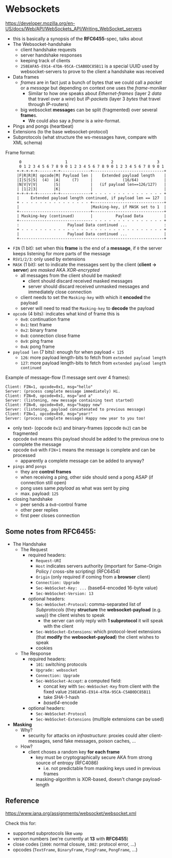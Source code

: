 # Websockets

https://developer.mozilla.org/en-US/docs/Web/API/WebSockets_API/Writing_WebSocket_servers

  - this is basically a synopsis of the **RFC6455**-spec, talks about
  - The Websocket-handshake
    - client handshake requests
    - server handshake responses
    - keeping track of clients
    - `258EAFA5-E914-47DA-95CA-C5AB0DC85B11` is a special UUID used by websocket-servers to prove to the client a handshake was received
  - Data frames
    - *frames* are in fact just a bunch of bytes that we could call a *packet* or a *message* but depending on context one uses the *frame*-moniker
      - Similar to how one speaks about *Ethernet-frames* (layer 2 *data* that travel over a *wire*) but *IP-packets* (layer 3 *bytes* that travel through IP-routers)
    - big websocket **message**s can be split (fragmented) over several **frame**s.
      - We could also say a *frame* is a *wire*-format.
  - Pings and pongs (heartbeat)
  - Extensions (to the base websocket-protocol)
  - Subprotocols (what structure the ws-messages have, compare with XML schema)


Frame format:

```
      0                   1                   2                   3
      0 1 2 3 4 5 6 7 8 9 0 1 2 3 4 5 6 7 8 9 0 1 2 3 4 5 6 7 8 9 0 1
     +-+-+-+-+-------+-+-------------+-------------------------------+
     |F|R|R|R| opcode|M| Payload len |    Extended payload length    |
     |I|S|S|S|  (4)  |A|     (7)     |             (16/64)           |
     |N|V|V|V|       |S|             |   (if payload len==126/127)   |
     | |1|2|3|       |K|             |                               |
     +-+-+-+-+-------+-+-------------+ - - - - - - - - - - - - - - - +
     |     Extended payload length continued, if payload len == 127  |
     + - - - - - - - - - - - - - - - +-------------------------------+
     |                               |Masking-key, if MASK set to 1  |
     +-------------------------------+-------------------------------+
     | Masking-key (continued)       |          Payload Data         |
     +-------------------------------- - - - - - - - - - - - - - - - +
     :                     Payload Data continued ...                :
     + - - - - - - - - - - - - - - - - - - - - - - - - - - - - - - - +
     |                     Payload Data continued ...                |
     +---------------------------------------------------------------+
```
- `FIN` (1 bit): set when this **frame** is the end of a **message**, if `0` the server keeps listening for more parts of the message
- `RSV1/2/3`: only used by extensions
- `MASK` (1 bit): set to indicate the messages sent by the client (**client -> server**) are *masked* AKA *XOR-encrypted*
  - all messages from the client should be masked!
    - client should discard received masked messages
    - server should discard received unmasked messages and immediately close connection
  - client needs to set the `Masking-key` with which it **encoded** the payload
  - server will need to read the `Masking-key` to **decode** the payload
- `opcode` (4 bits): indicates what kind of frame this is
  - `0x0`: continuation frame
  - `0x1`: text frame
  - `0x2`: binary frame
  - `0x8`: connection close frame
  - `0x9`: ping frame
  - `0xA`: pong frame
- `payload len` (7 bits): enough for when payload `< 125`
  - `126`: more payload length-bits to fetch from `extended payload length`
  - `127`: more payload length-bits to fetch from `extended payload length continued`


Example of message-flow (1 message sent over 4 frames):

```
Client: FIN=1, opcode=0x1, msg="hello"
Server: (process complete message immediately) Hi.
Client: FIN=0, opcode=0x1, msg="and a"
Server: (listening, new message containing text started)
Client: FIN=0, opcode=0x0, msg="happy new"
Server: (listening, payload concatenated to previous message)
Client: FIN=1, opcode=0x0, msg="year!"
Server: (process complete message) Happy new year to you too!
```
- only text- (opcode `0x1`) and binary-frames (opcode `0x2`) can be fragmented
- opcode `0x0` means this payload should be added to the previous one to complete the message
- opcode `0x0` with `FIN`=`1` means the message is complete and can be processed
  - apparently a complete message can be added to anyway?
- `pings` and `pongs`
  - they are **control frames**
  - when receiving a ping, other side should send a pong ASAP (if connection still open)
  - pong uses same *payload* as what was sent by ping
  - max. payload: `125`
- closing handshake
  - peer sends a `0x8`-control frame
  - other peer replies
  - first peer closes connection


## Some notes from **RFC6455**:

- The Handshake
  - The Request
    - required headers:
      - `Request-URI`
      - `Host` indicates servers authority (important for Same-Origin Policy / cross-site scripting) (RFC6454)
      - `Origin` (only required if coming from a **browser** client)
      - `Connection: Upgrade`
      - `Sec-WebSocket-Key: ...` (base64-encoded 16-byte value)
      - `Sec-WebSocket-Version: 13`
    - optional headers:
      - `Sec-WebSocket-Protocol`: comma-separated list of *Subprotocols* (they **structure** the **websocket-payload** (e.g. `wamp`)) the client wishes to speak
        - the server can only reply with **1 subprotocol** it will speak with the client
      - `Sec-WebSocket-Extensions`: which protocol-level extensions (that **modify** the **websocket-payload**) the client wishes to speak
      - cookies
  - The Response
    - required headers:
      - `101`: switching protocols
      - `Upgrade: websocket`
      - `Connection: Upgrade`
      - `Sec-WebSocket-Accept`: a computed field:
        - concat key with `Sec-WebSocket-Key` from client with the fixed value `258EAFA5-E914-47DA-95CA-C5AB0DC85B11`
        - take *SHA-1*-hash
        - *base64*-encode
    - optional headers:
      - `Sec-WebSocket-Protocol`
      - `Sec-WebSocket-Extensions` (multiple extensions can be used)
- **Masking**
  - Why?
    - security for attacks on *infrastructure*: proxies could alter client-messages, send fake messages, poison caches, ...
  - How?
    - client choses a random key **for each frame**
      - key must be cryptographically secure AKA from strong source of entropy (RFC4086)
        - i.e. not predictable from masking keys used in previous frames
      - masking-algorithm is XOR-based, doesn't change payload-length

## Reference

https://www.iana.org/assignments/websocket/websocket.xml

Check this for:

- supported subprotocols like `wamp`
- version numbers (we're currently at **13** with **RFC6455**)
- close codes (`1000`: normal closure, `1002`: protocol error, ...)
- opcodes (`TextFrame`, `BinaryFrame`, `PingFrame`, `PongFrame`, ...)

